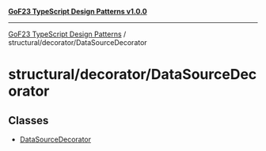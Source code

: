 [**GoF23 TypeScript Design Patterns v1.0.0**](../../../README.md)

***

[GoF23 TypeScript Design Patterns](../../../README.md) / structural/decorator/DataSourceDecorator

# structural/decorator/DataSourceDecorator

## Classes

- [DataSourceDecorator](classes/DataSourceDecorator.md)
